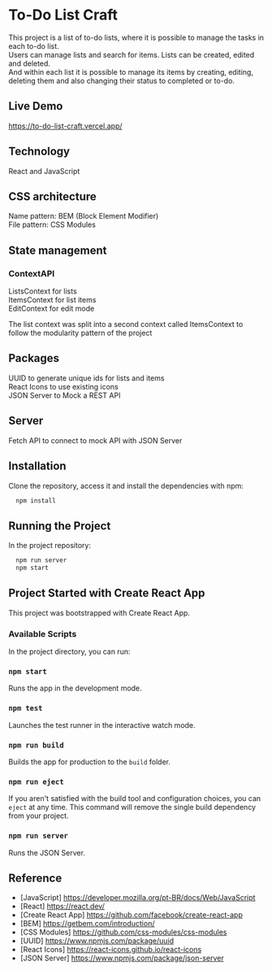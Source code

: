 # To-Do List Craft
This project is a list of to-do lists, where it is possible to manage the tasks in each to-do list.\
Users can manage lists and search for items. Lists can be created, edited and deleted.\
And within each list it is possible to manage its items by creating, editing, deleting them and also changing their status to completed or to-do.

## Live Demo
https://to-do-list-craft.vercel.app/

## Technology
React and JavaScript

## CSS architecture
Name pattern: BEM (Block Element Modifier)\
File pattern: CSS Modules

## State management
### ContextAPI

ListsContext for lists\
ItemsContext for list items\
EditContext for edit mode

The list context was split into a second context called ItemsContext to follow the modularity pattern of the project

## Packages
UUID to generate unique ids for lists and items\
React Icons to use existing icons\
JSON Server to Mock a REST API

## Server
Fetch API to connect to mock API with JSON Server

## Installation

Clone the repository, access it and install the dependencies with npm:

```bash
  npm install
```

## Running the Project
In the project repository:

```bash
  npm run server
  npm start
```

## Project Started with Create React App

This project was bootstrapped with Create React App.

### Available Scripts

In the project directory, you can run:

### `npm start`

Runs the app in the development mode.

### `npm test`

Launches the test runner in the interactive watch mode.

### `npm run build`

Builds the app for production to the `build` folder.

### `npm run eject`

If you aren't satisfied with the build tool and configuration choices, you can `eject` at any time. This command will remove the single build dependency from your project.

### `npm run server`
Runs the JSON Server.

## Reference
- [JavaScript] https://developer.mozilla.org/pt-BR/docs/Web/JavaScript
- [React] https://react.dev/
- [Create React App] https://github.com/facebook/create-react-app
- [BEM] https://getbem.com/introduction/
- [CSS Modules] https://github.com/css-modules/css-modules
- [UUID] https://www.npmjs.com/package/uuid
- [React Icons] https://react-icons.github.io/react-icons
- [JSON Server] https://www.npmjs.com/package/json-server
